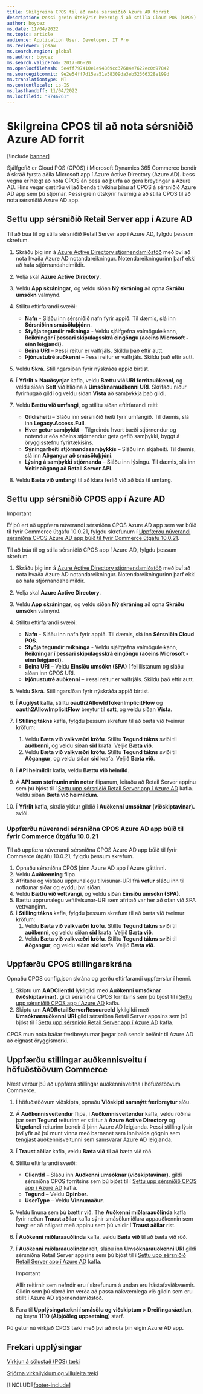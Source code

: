 ```yaml
---
title: Skilgreina CPOS til að nota sérsniðið Azure AD forrit
description: Þessi grein útskýrir hvernig á að stilla Cloud POS (CPOS) til að nota sérsniðið Azure Active Directory (Azure AD) app.
author: boycez
ms.date: 11/04/2022
ms.topic: article
audience: Application User, Developer, IT Pro
ms.reviewer: josaw
ms.search.region: global
ms.author: boycez
ms.search.validFrom: 2017-06-20
ms.openlocfilehash: 5e4ff797410e1e94869cc37684e7622ec0d97842
ms.sourcegitcommit: 9e2e54ff7d15aa51e58309da3eb52366328e199d
ms.translationtype: MT
ms.contentlocale: is-IS
ms.lasthandoff: 11/04/2022
ms.locfileid: "9746261"
---
```

# <a name="configure-cpos-to-use-a-custom-azure-ad-app"></a>Skilgreina CPOS til að nota sérsniðið Azure AD forrit

[!include [banner](includes/banner.md)]

Sjálfgefið er Cloud POS (CPOS) í Microsoft Dynamics 365 Commerce bendir á skráð fyrsta aðila Microsoft app í Azure Active Directory (Azure AD). Þess vegna er hægt að nota CPOS án þess að þurfa að gera breytingar á Azure AD. Hins vegar gætirðu viljað benda tilvikinu þínu af CPOS á sérsniðið Azure AD app sem þú stjórnar. Þessi grein útskýrir hvernig á að stilla CPOS til að nota sérsniðið Azure AD app.

## <a name="set-up-a-custom-retail-server-app-in-azure-ad"></a>Settu upp sérsniðið Retail Server app í Azure AD

Til að búa til og stilla sérsniðið Retail Server app í Azure AD, fylgdu þessum skrefum.

1. Skráðu þig inn á [Azure Active Directory stjórnendamiðstöð](https://aad.portal.azure.com) með því að nota hvaða Azure AD notandareikningur. Notendareikningurinn þarf ekki að hafa stjórnandaheimildir.
1. Velja skal **Azure Active Directory**.
1. Veldu **App skráningar**, og veldu síðan **Ný skráning** að opna **Skráðu umsókn** valmynd.
1. Stilltu eftirfarandi svæði:

    - **Nafn** - Sláðu inn sérsniðið nafn fyrir appið. Til dæmis, slá inn **Sérsniðinn smásöluþjónn**.
    - **Styðja tegundir reikninga** - Veldu sjálfgefna valmöguleikann, **Reikningar í þessari skipulagsskrá eingöngu (aðeins Microsoft - einn leigjandi)**.
    - **Beina URI** – Þessi reitur er valfrjáls. Skildu það eftir autt.
    - **Þjónustutré auðkenni** – Þessi reitur er valfrjáls. Skildu það eftir autt.
    
1. Veldu **Skrá**. Stillingarsíðan fyrir nýskráða appið birtist.
1. Í **Yfirlit \> Nauðsynjar** kafla, veldu **Bættu við URI forritauðkenni**, og veldu síðan **Sett** við hliðina á **Umsóknarauðkenni URI**. Skrifaðu niður fyrirhugað gildi og veldu síðan **Vista** að samþykkja það gildi. 
1. Veldu **Bættu við umfangi**, og stilltu síðan eftirfarandi reiti:

    - **Gildisheiti** – Sláðu inn sérsniðið heiti fyrir umfangið. Til dæmis, slá inn **Legacy.Access.Full**.
    - **Hver getur samþykkt** – Tilgreindu hvort bæði stjórnendur og notendur eða aðeins stjórnendur geta gefið samþykki, byggt á öryggisstefnu fyrirtækisins.
    - **Sýningarheiti stjórnandasamþykkis** – Sláðu inn skjáheiti. Til dæmis, slá inn **Aðgangur að smásöluþjóni**.
    - **Lýsing á samþykki stjórnanda** – Sláðu inn lýsingu. Til dæmis, slá inn **Veitir aðgang að Retail Server API**.

1. Veldu **Bæta við umfangi** til að klára ferlið við að búa til umfang.

## <a name="set-up-a-custom-cpos-app-in-azure-ad"></a>Settu upp sérsniðið CPOS app í Azure AD

> [!IMPORTANT]
> Ef þú ert að uppfæra núverandi sérsniðna CPOS Azure AD app sem var búið til fyrir Commerce útgáfu 10.0.21, fylgdu skrefunum í [Uppfærðu núverandi sérsniðna CPOS Azure AD app búið til fyrir Commerce útgáfu 10.0.21](#upgrade-an-existing-custom-cpos-azure-ad-app-created-before-commerce-version-10021).

Til að búa til og stilla sérsniðið CPOS app í Azure AD, fylgdu þessum skrefum.

1. Skráðu þig inn á [Azure Active Directory stjórnendamiðstöð](https://aad.portal.azure.com) með því að nota hvaða Azure AD notandareikningur. Notendareikningurinn þarf ekki að hafa stjórnandaheimildir.
1. Velja skal **Azure Active Directory**.
1. Veldu **App skráningar**, og veldu síðan **Ný skráning** að opna **Skráðu umsókn** valmynd.
1. Stilltu eftirfarandi svæði:

    - **Nafn** - Sláðu inn nafn fyrir appið. Til dæmis, slá inn **Sérsniðin Cloud POS**.
    - **Styðja tegundir reikninga** - Veldu sjálfgefna valmöguleikann, **Reikningar í þessari skipulagsskrá eingöngu (aðeins Microsoft - einn leigjandi)**.
    - **Beina URI** – Veldu **Einsíðu umsókn (SPA)** í fellilistanum og sláðu síðan inn CPOS URI.
    - **Þjónustutré auðkenni** – Þessi reitur er valfrjáls. Skildu það eftir autt.

1. Veldu **Skrá**. Stillingarsíðan fyrir nýskráða appið birtist.
1. Í **Auglýst** kafla, stilltu **oauth2AllowIdTokenImplicitFlow** og **oauth2AllowImplicitFlow** breytur til **satt**, og veldu síðan **Vista**.
1. Í **Stilling tákns** kafla, fylgdu þessum skrefum til að bæta við tveimur kröfum:

    1. Veldu **Bæta við valkvæðri kröfu**. Stilltu **Tegund tákns** sviði til **auðkenni**, og veldu síðan **sid** krafa. Veljið **Bæta við**.
    1. Veldu **Bæta við valkvæðri kröfu**. Stilltu **Tegund tákns** sviði til **Aðgangur**, og veldu síðan **sid** krafa. Veljið **Bæta við**.

1. Í **API heimildir** kafla, veldu **Bættu við heimild**.
1. Á **API sem stofnunin mín notar** flipanum, leitaðu að Retail Server appinu sem þú bjóst til í [Settu upp sérsniðið Retail Server app í Azure AD](#set-up-a-custom-retail-server-app-in-azure-ad) kafla. Veldu síðan **Bæta við heimildum**.
1. Í **Yfirlit** kafla, skráið ykkur gildið í **Auðkenni umsóknar (viðskiptavinar).** sviði.

### <a name="upgrade-an-existing-custom-cpos-azure-ad-app-created-before-commerce-version-10021"></a>Uppfærðu núverandi sérsniðna CPOS Azure AD app búið til fyrir Commerce útgáfu 10.0.21

Til að uppfæra núverandi sérsniðna CPOS Azure AD app búið til fyrir Commerce útgáfu 10.0.21, fylgdu þessum skrefum. 

1. Opnaðu sérsniðna CPOS þinn Azure AD app í Azure gáttinni.
1. Veldu **Auðkenning** flipa.
1. Afritaðu og vistaðu upprunalegu tilvísunar-URI frá **vefur** sláðu inn til notkunar síðar og eyddu því síðan.
1. Veldu **Bættu við vettvangi**, og veldu síðan **Einsíðu umsókn (SPA)**.
1. Bættu upprunalegu veftilvísunar-URI sem afritað var hér að ofan við SPA vettvanginn.
1. Í **Stilling tákns** kafla, fylgdu þessum skrefum til að bæta við tveimur kröfum:
    1. Veldu **Bæta við valkvæðri kröfu**. Stilltu **Tegund tákns** sviði til **auðkenni**, og veldu síðan **sid** krafa. Veljið **Bæta við**.
    1. Veldu **Bæta við valkvæðri kröfu**. Stilltu **Tegund tákns** sviði til **Aðgangur**, og veldu síðan **sid** krafa. Veljið **Bæta við**.

## <a name="update-the-cpos-configuration-file"></a>Uppfærðu CPOS stillingarskrána

Opnaðu CPOS config.json skrána og gerðu eftirfarandi uppfærslur í henni.

1. Skiptu um **AADClientId** lykilgildi með **Auðkenni umsóknar (viðskiptavinar).** gildi sérsniðna CPOS forritsins sem þú bjóst til í [Settu upp sérsniðið CPOS app í Azure AD](#set-up-a-custom-cpos-app-in-azure-ad) kafla.
1. Skiptu um **AADRetailServerResourceId** lykilgildi með **Umsóknarauðkenni URI** gildi sérsniðna Retail Server appsins sem þú bjóst til í [Settu upp sérsniðið Retail Server app í Azure AD](#set-up-a-custom-retail-server-app-in-azure-ad) kafla.

CPOS mun nota báðar færibreyturnar þegar það sendir beiðnir til Azure AD að eignast öryggismerki.

## <a name="update-identity-providers-settings-in-commerce-headquarters"></a>Uppfærðu stillingar auðkennisveitu í höfuðstöðvum Commerce

Næst verður þú að uppfæra stillingar auðkennisveitna í höfuðstöðvum Commerce.

1. Í höfuðstöðvum viðskipta, opnaðu **Viðskipti samnýtt færibreytur** síðu.
1. Á **Auðkennisveitendur** flipa, í **Auðkennisveitendur** kafla, veldu röðina þar sem **Tegund** reiturinn er stilltur á **Azure Active Directory** og **Útgefandi** reiturinn bendir á þinn Azure AD leigjanda. Þessi stilling lýsir því yfir að þú munt vinna með barnanet sem innihalda gögnin sem tengjast auðkennisveitunni sem samsvarar Azure AD leigjanda.
1. Í **Traust aðilar** kafla, veldu **Bæta við** til að bæta við röð.
1. Stilltu eftirfarandi svæði:

    - **ClientId** – Sláðu inn **Auðkenni umsóknar (viðskiptavinar).** gildi sérsniðna CPOS forritsins sem þú bjóst til í [Settu upp sérsniðið CPOS app í Azure AD](#set-up-a-custom-cpos-app-in-azure-ad) kafla.
    - **Tegund** – Veldu **Opinber**.
    - **UserType** – Veldu **Vinnumaður**.

1. Veldu línuna sem þú bættir við. The **Auðkenni miðlaraauðlinda** kafla fyrir neðan **Traust aðilar** kafla sýnir smásölumiðlara appauðkennin sem hægt er að nálgast með appinu sem þú valdir í **Traust aðilar** rist.
1. Í **Auðkenni miðlaraauðlinda** kafla, veldu **Bæta við** til að bæta við röð.
1. Í **Auðkenni miðlaraauðlindar** reit, sláðu inn **Umsóknarauðkenni URI** gildi sérsniðna Retail Server appsins sem þú bjóst til í [Settu upp sérsniðið Retail Server app í Azure AD](#set-up-a-custom-retail-server-app-in-azure-ad) kafla.

    > [!IMPORTANT]
    > Allir reitirnir sem nefndir eru í skrefunum á undan eru hástafaviðkvæmir. Gildin sem þú slærð inn verða að passa nákvæmlega við gildin sem eru stillt í Azure AD stjórnendamiðstöð.

1. Fara til **Upplýsingatækni í smásölu og viðskiptum \> Dreifingaráætlun**, og keyra **1110** (**Alþjóðleg uppsetning**) starf.

Þú getur nú virkjað CPOS tæki með því að nota þín eigin Azure AD app.

## <a name="additional-resources"></a>Frekari upplýsingar

[Virkjun á sölustað (POS) tæki](dev-itpro/retail-device-activation.md)

[Stjórna virknilyklum og villuleita tæki](set-up-activation-accounts-validate-devices-hq.md)

[!INCLUDE[footer-include](../includes/footer-banner.md)]
